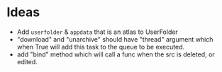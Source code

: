 # Ideas
- Add `userfolder` & `appdata` that is an atlas to UserFolder
- "download" and "unarchive" should have "thread" argument which when True will add this task to the queue to be executed.
- add "bind" method which will call a func when the src is deleted, or edited.